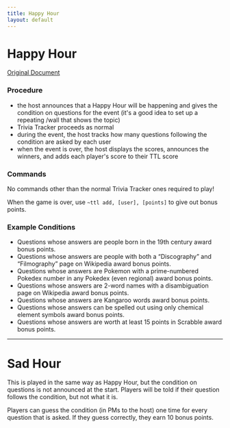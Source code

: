 ```yaml
---
title: Happy Hour
layout: default
---
```


# Happy Hour #

[Original Document](https://docs.google.com/document/d/1_AlBIO0dUVELWP3_gMxOfneZ2k_xwLN-S8qijHQDm1o/edit)

### Procedure

- the host announces that a Happy Hour will be happening and gives the condition on questions for the event (it's a good idea to set up a repeating /wall that shows the topic)
- Trivia Tracker proceeds as normal
- during the event, the host tracks how many questions following the condition are asked by each user
- when the event is over, the host displays the scores, announces the winners, and adds each player's score to their TTL score

### Commands

No commands other than the normal Trivia Tracker ones required to play!

When the game is over, use ``~ttl add, [user], [points]`` to give out bonus points.

### Example Conditions

- Questions whose answers are people born in the 19th century award bonus points.
- Questions whose answers are people with both a “Discography” and “Filmography” page on Wikipedia award bonus points.
- Questions whose answers are Pokemon with a prime-numbered Pokedex number in any Pokedex (even regional) award bonus points.
- Questions whose answers are 2-word names with a disambiguation page on Wikipedia award bonus points.
- Questions whose answers are Kangaroo words award bonus points.
- Questions whose answers can be spelled out using only chemical element symbols award bonus points.
- Questions whose answers are worth at least 15 points in Scrabble award bonus points.

---

# Sad Hour #

This is played in the same way as Happy Hour, but the condition on questions is not announced at the start. Players will be told if their question follows the condition, but not what it is.

Players can guess the condition (in PMs to the host) one time for every question that is asked. If they guess correctly, they earn 10 bonus points.
